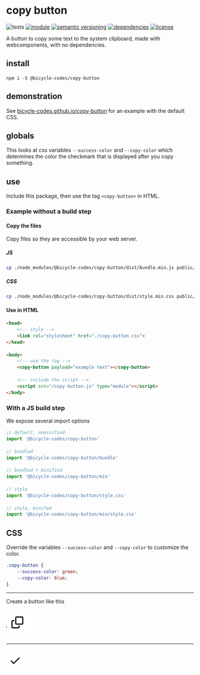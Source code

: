 # copy button
![tests](https://github.com/bicycle-codes/copy-button/actions/workflows/nodejs.yml/badge.svg)
[![module](https://img.shields.io/badge/module-ESM-blue?style=flat-square)](README.md)
[![semantic versioning](https://img.shields.io/badge/semver-2.0.0-blue?logo=semver&style=flat-square)](https://semver.org/)
[![dependencies](https://img.shields.io/badge/dependencies-zero-brightgreen.svg?style=flat-square)](package.json)
[![license](https://img.shields.io/badge/license-MIT-brightgreen.svg?style=flat-square)](LICENSE)

A button to copy some text to the system clipboard, made with webcomponents, with no dependencies.

## install
```shell
npm i -S @bicycle-codes/copy-button
```

## demonstration

See [bicycle-codes.github.io/copy-button](https://bicycle-codes.github.io/copy-button/) for an example with the default CSS.

## globals
This looks at css variables `--success-color` and `--copy-color` which determines the color the checkmark that is displayed after you copy something.


## use
Include this package, then use the tag `<copy-button>` in HTML.

### Example without a build step

#### Copy the files
Copy files so they are accessible by your web server.

##### JS
```sh
cp ./node_modules/@bicycle-codes/copy-button/dist/bundle.min.js public/copy-button.js
```

##### CSS
```sh
cp ./node_modules/@bicycle-codes/copy-button/dist/style.min.css public/copy-button.css
```

#### Use in HTML
```html
<head>
    <!-- style -->
    <link rel="stylesheet" href="./copy-button.css">
</head>

<body>
    <!-- use the tag -->
    <copy-button payload="example text"></copy-button>

    <!-- include the script -->
    <script src="/copy-button.js" type="module"></script>
</body>
```

### With a JS build step
We expose several import options

```js
// default, unminified
import '@bicycle-codes/copy-button'

// bundled
import '@bicycle-codes/copy-button/bundle'

// bundled + minified
import '@bicycle-codes/copy-button/min'

// style
import '@bicycle-codes/copy-button/style.css'

// style, minifed
import '@bicycle-codes/copy-button/min/style.css'
```

## CSS
Override the variables `--success-color` and `--copy-color` to customize the color.

```css
.copy-button {
    --success-color: green;
    --copy-color: blue;
}
```

--------------------------------------------------------

Create a button like this

![screenshot of the button, pre-click](image.png)

-------

![screenshot of the button, post-click](image-1.png)
